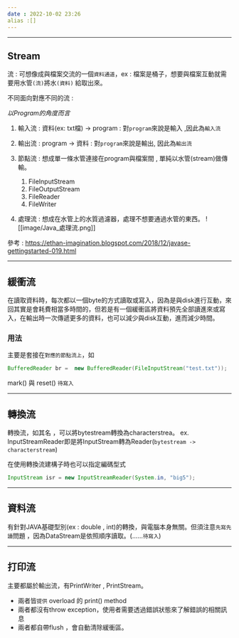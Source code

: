 ```yaml
---
date : 2022-10-02 23:26 
alias :[]
---
```


---
## Stream
流 : 可想像成與檔案交流的一個`資料通道`，ex : 檔案是桶子，想要與檔案互動就需要用水管`(流)`將水`(資料)` 給取出來。

不同面向對應不同的流 :

*以Program的角度而言*
1. 輸入流 : 資料(ex: txt檔) -> program : 對`program`來說是輸入 ,因此為`輸入流`
2. 輸出流 : program -> 資料 : 對`program`來說是輸出, 因此為`輸出流`

1. 節點流 : 想成單一條水管連接在program與檔案間 , 單純以水管(stream)做傳輸。
	1. FileInputStream 
	2. FileOutputStream
	3. FileReader
	4. FileWriter

2. 處理流 : 想成在水管上的水質過濾器，處理不想要通過水管的東西。
	![[image/Java_處理流.png]]


參考 : https://ethan-imagination.blogspot.com/2018/12/javase-gettingstarted-019.html

---

## 緩衝流 

在讀取資料時，每次都以一個byte的方式讀取或寫入，因為是與disk進行互動，來回其實是會耗費相當多時間的，但若是有一個緩衝區將資料預先全部讀進來或寫入，在輸出時一次傳遞更多的資料，也可以減少與disk互動，進而減少時間。

### 用法
主要是套接在`對應的節點流上`，如
```java
BufferedReader br =  new BufferedReader(FileInputStream("test.txt"));
```


mark() 與 reset()
`待寫入`

---
## 轉換流

轉換流，如其名 ，可以將bytestream轉換為characterstrea。
ex. InputStreamReader即是將InputStream轉為Reader(`bytestream -> characterstream`)

在使用轉換流建構子時也可以指定編碼型式
```java
InputStream isr = new InputStreamReader(System.in, "big5");
```


---
## 資料流

有針對JAVA基礎型別(ex : double , int)的轉換，與電腦本身無關。但須注意`先寫先讀`問題
，因為DataStream是依照順序讀取。(......`待寫入`)


---
## 打印流

主要都屬於輸出流，有PrintWriter , PrintStream。
+ 兩者皆`提供` overload 的 print() method
+ 兩者都沒有throw exception，使用者需要透過錯誤狀態來了解錯誤的相關訊息
+ 兩者都自帶flush ，會自動清除緩衝區。

